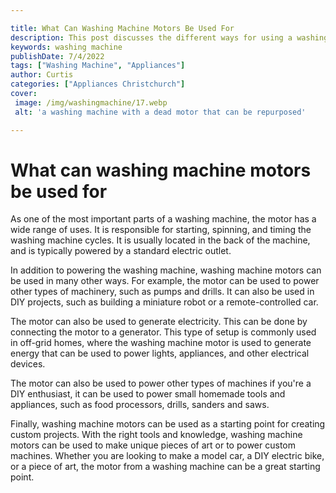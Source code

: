 ```yaml
---

title: What Can Washing Machine Motors Be Used For
description: This post discusses the different ways for using a washing machine motor. Readers are urged to continue reading for more information if they have an old washing machine motor laying around to put it to use instead of sending it to landfill.
keywords: washing machine
publishDate: 7/4/2022
tags: ["Washing Machine", "Appliances"]
author: Curtis
categories: ["Appliances Christchurch"]
cover: 
 image: /img/washingmachine/17.webp
 alt: 'a washing machine with a dead motor that can be repurposed'

---
```


# What can washing machine motors be used for

As one of the most important parts of a washing machine, the motor has a wide range of uses. It is responsible for starting, spinning, and timing the washing machine cycles. It is usually located in the back of the machine, and is typically powered by a standard electric outlet.

In addition to powering the washing machine, washing machine motors can be used in many other ways. For example, the motor can be used to power other types of machinery, such as pumps and drills. It can also be used in DIY projects, such as building a miniature robot or a remote-controlled car.

The motor can also be used to generate electricity. This can be done by connecting the motor to a generator. This type of setup is commonly used in off-grid homes, where the washing machine motor is used to generate energy that can be used to power lights, appliances, and other electrical devices.

The motor can also be used to power other types of machines if you're a DIY enthusiast, it can be used to power small homemade tools and appliances, such as food processors, drills, sanders and saws.

Finally, washing machine motors can be used as a starting point for creating custom projects. With the right tools and knowledge, washing machine motors can be used to make unique pieces of art or to power custom machines. Whether you are looking to make a model car, a DIY electric bike, or a piece of art, the motor from a washing machine can be a great starting point.